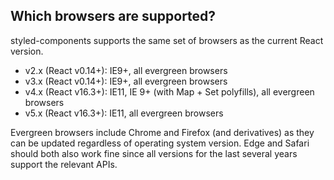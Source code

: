 ## Which browsers are supported?

styled-components supports the same set of browsers as the current React version.

- v2.x (React v0.14+): IE9+, all evergreen browsers
- v3.x (React v0.14+): IE9+, all evergreen browsers
- v4.x (React v16.3+): IE11, IE 9+ (with Map + Set polyfills), all evergreen browsers
- v5.x (React v16.3+): IE11, all evergreen browsers

Evergreen browsers include Chrome and Firefox (and derivatives) as they can be updated regardless of operating system version. Edge and Safari should both also work fine since all versions for the last several years support the relevant APIs.
